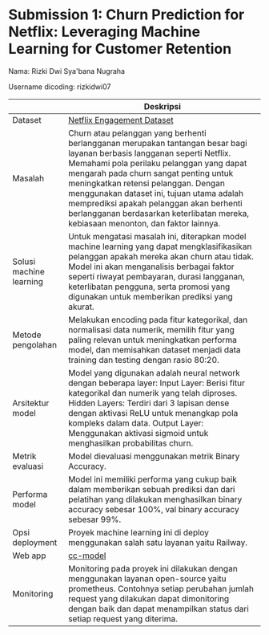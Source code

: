 # Submission 1: Churn Prediction for Netflix: Leveraging Machine Learning for Customer Retention
Nama: Rizki Dwi Sya'bana Nugraha

Username dicoding: rizkidwi07

| | Deskripsi |
| ----------- | ----------- |
| Dataset | [Netflix Engagement Dataset](https://www.kaggle.com/datasets/honeybearugly/netflix-engagment-dataset) |
| Masalah | Churn atau pelanggan yang berhenti berlangganan merupakan tantangan besar bagi layanan berbasis langganan seperti Netflix. Memahami pola perilaku pelanggan yang dapat mengarah pada churn sangat penting untuk meningkatkan retensi pelanggan. Dengan menggunakan dataset ini, tujuan utama adalah memprediksi apakah pelanggan akan berhenti berlangganan berdasarkan keterlibatan mereka, kebiasaan menonton, dan faktor lainnya. |
| Solusi machine learning | Untuk mengatasi masalah ini, diterapkan model machine learning yang dapat mengklasifikasikan pelanggan apakah mereka akan churn atau tidak. Model ini akan menganalisis berbagai faktor seperti riwayat pembayaran, durasi langganan, keterlibatan pengguna, serta promosi yang digunakan untuk memberikan prediksi yang akurat. |
| Metode pengolahan | Melakukan encoding pada fitur kategorikal, dan normalisasi data numerik, memilih fitur yang paling relevan untuk meningkatkan performa model, dan memisahkan dataset menjadi data training dan testing dengan rasio 80:20. |
| Arsitektur model | Model yang digunakan adalah neural network dengan beberapa layer: Input Layer: Berisi fitur kategorikal dan numerik yang telah diproses. Hidden Layers: Terdiri dari 3 lapisan dense dengan aktivasi ReLU untuk menangkap pola kompleks dalam data. Output Layer: Menggunakan aktivasi sigmoid untuk menghasilkan probabilitas churn. |
| Metrik evaluasi | Model dievaluasi menggunakan metrik Binary Accuracy. |
| Performa model | Model ini memiliki performa yang cukup baik dalam memberikan sebuah prediksi dan dari pelatihan yang dilakukan menghasilkan binary accuracy sebesar 100%, val binary accuracy sebesar 99%. |
| Opsi deployment | Proyek machine learning ini di deploy menggunakan salah satu layanan yaitu Railway. |
| Web app | [cc-model](https://proyek-akhir-mlops-production.up.railway.app/v1/models/cc-model/metadata)|
| Monitoring | Monitoring pada proyek ini dilakukan dengan menggunakan layanan open-source yaitu prometheus. Contohnya setiap perubahan jumlah request yang dilakukan dapat dimonitoring dengan baik dan dapat menampilkan status dari setiap request yang diterima. |

